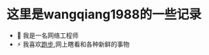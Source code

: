 # 这里是wangqiang1988的一些记录
- 🔭 我是一名网络工程师
- ⚡ 我喜欢[跑步](https://wangqiang1988.github.io/running_page/),网上瞎看和各种新鲜的事物
<!--
**wangqiang1988/wangqiang1988** is a ✨ _special_ ✨ repository because its `README.md` (this file) appears on your GitHub profile.

Here are some ideas to get you started:

- 🔭 I’m currently working on ...
- 🌱 I’m currently learning ...
- 👯 I’m looking to collaborate on ...
- 🤔 I’m looking for help with ...
- 💬 Ask me about ...
- 📫 How to reach me: ...
- 😄 Pronouns: ...
- ⚡ Fun fact: ...
-->
